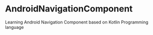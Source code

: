 # AndroidNavigationComponent
Learning Android Navigation Component based on Kotlin Programming language
